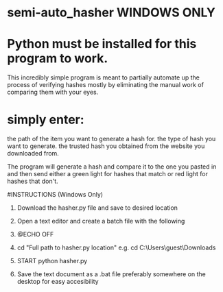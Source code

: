 # semi-auto_hasher WINDOWS ONLY
# Python must be installed for this program to work.
This incredibly simple program is meant to partially automate up the process of 
verifying hashes mostly by eliminating the manual work of comparing them with your eyes.

# simply enter: 
the path of the item you want to generate a hash for.
the type of hash you want to generate.
the trusted hash you obtained from the website you downloaded from.

The program will generate a hash and compare it to the one you pasted in and then send either a green light for hashes that match or red light for hashes that don't.

#INSTRUCTIONS (Windows Only)

1. Download the hasher.py file and save to desired location
2. Open a text editor and create a batch file with the following

3. @ECHO OFF
4. cd "Full path to hasher.py location" e.g. cd C:\Users\guest\Downloads
5. START python hasher.py

6. Save the text document as a .bat file preferably somewhere on the desktop for easy accesibility

